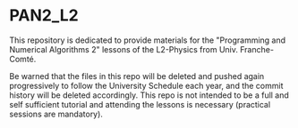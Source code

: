 # PAN2_L2
This repository is dedicated to provide materials for the "Programming and Numerical Algorithms 2" lessons of the L2-Physics from Univ. Franche-Comté.

Be warned that the files in this repo will be deleted and pushed again progressively to follow the University Schedule each year, and the commit history will be deleted accordingly. This repo is not intended to be a full and self sufficient tutorial and attending the lessons is necessary (practical sessions are mandatory).
